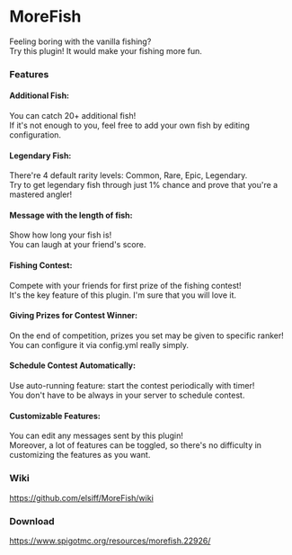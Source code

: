 # MoreFish

Feeling boring with the vanilla fishing?  
Try this plugin! It would make your fishing more fun.

### Features

#### Additional Fish:

You can catch 20+ additional fish!  
If it's not enough to you, feel free to add your own fish by editing configuration.

#### Legendary Fish:

There're 4 default rarity levels: Common, Rare, Epic, Legendary.  
Try to get legendary fish through just 1% chance and prove that you're a mastered angler!

#### Message with the length of fish:

Show how long your fish is!  
You can laugh at your friend's score.

#### Fishing Contest:

Compete with your friends for first prize of the fishing contest!  
It's the key feature of this plugin. I'm sure that you will love it.

#### Giving Prizes for Contest Winner:

On the end of competition, prizes you set may be given to specific ranker!  
You can configure it via config.yml really simply.

#### Schedule Contest Automatically:

Use auto-running feature: start the contest periodically with timer!  
You don't have to be always in your server to schedule contest.

#### Customizable Features:

You can edit any messages sent by this plugin!  
Moreover, a lot of features can be toggled, so there's no difficulty in customizing the features as you want.

### Wiki

https://github.com/elsiff/MoreFish/wiki

### Download

https://www.spigotmc.org/resources/morefish.22926/
